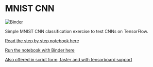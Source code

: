 # MNIST CNN
[![Binder](https://mybinder.org/badge.svg)](https://mybinder.org/v2/gh/GuillermoUrcera/mnist_cnn/master)

Simple MNIST CNN classification exercise to test CNNs on TensorFlow.

[Read the step by step notebook here](https://github.com/GuillermoUrcera/mnist_cnn/blob/master/mnist_cnn.ipynb)

[Run the notebook with Binder here](https://hub.mybinder.org/user/guillermourcera-mnist_cnn-yoyb0vts/notebooks/mnist_cnn.ipynb)

[Also offered in script form, faster and with tensorboard support](https://github.com/GuillermoUrcera/mnist_cnn/blob/master/main.py)
